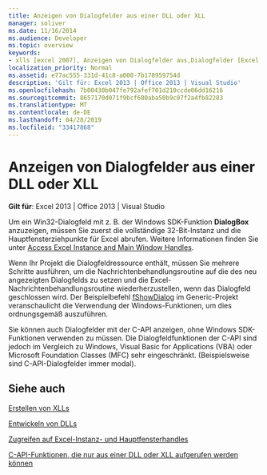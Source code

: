 ```yaml
---
title: Anzeigen von Dialogfelder aus einer DLL oder XLL
manager: soliver
ms.date: 11/16/2014
ms.audience: Developer
ms.topic: overview
keywords:
- xlls [excel 2007], Anzeigen von Dialogfelder aus,Dialogfelder [Excel 2007], Anzeigen aus einer DLL oder XLL,DLLs [Excel 2007], Anzeigen von Dialogfelder aus
localization_priority: Normal
ms.assetid: e77ac555-331d-41c8-a000-7b178959754d
description: 'Gilt für: Excel 2013 | Office 2013 | Visual Studio'
ms.openlocfilehash: 7b00430b047fe792afef701d210ccde06dd16216
ms.sourcegitcommit: 8657170d071f9bcf680aba50b9c07f2a4fb82283
ms.translationtype: MT
ms.contentlocale: de-DE
ms.lasthandoff: 04/28/2019
ms.locfileid: "33417868"
---
```

# <a name="displaying-dialog-boxes-from-within-a-dll-or-xll"></a>Anzeigen von Dialogfelder aus einer DLL oder XLL

 **Gilt für**: Excel 2013 | Office 2013 | Visual Studio 
  
Um ein Win32-Dialogfeld mit z. B. der Windows SDK-Funktion **DialogBox** anzuzeigen, müssen Sie zuerst die vollständige 32-Bit-Instanz und die Hauptfensterziehpunkte für Excel abrufen. Weitere Informationen finden Sie unter [Access Excel Instance and Main Window Handles](how-to-access-excel-instance-and-main-window-handles.md). 
  
Wenn Ihr Projekt die Dialogfeldressource enthält, müssen Sie mehrere Schritte ausführen, um die Nachrichtenbehandlungsroutine auf die des neu angezeigten Dialogfelds zu setzen und die Excel-Nachrichtenbehandlungsroutine wiederherzustellen, wenn das Dialogfeld geschlossen wird. Der Beispielbefehl [fShowDialog](fshowdialog.md) im Generic-Projekt veranschaulicht die Verwendung der Windows-Funktionen, um dies ordnungsgemäß auszuführen. 
  
Sie können auch Dialogfelder mit der C-API anzeigen, ohne Windows SDK-Funktionen verwenden zu müssen. Die Dialogfeldfunktionen der C-API sind jedoch im Vergleich zu Windows, Visual Basic for Applications (VBA) oder Microsoft Foundation Classes (MFC) sehr eingeschränkt. (Beispielsweise sind C-API-Dialogfelder immer modal).
  
## <a name="see-also"></a>Siehe auch



[Erstellen von XLLs](creating-xlls.md)
  
[Entwickeln von DLLs](developing-dlls.md)
  
[Zugreifen auf Excel-Instanz- und Hauptfensterhandles](how-to-access-excel-instance-and-main-window-handles.md)
  
[C-API-Funktionen, die nur aus einer DLL oder XLL aufgerufen werden können](c-api-functions-that-can-be-called-only-from-a-dll-or-xll.md)

